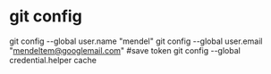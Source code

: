 # git config  
git config --global user.name "mendel"
git config --global user.email "mendeltem@googlemail.com"
#save token 
git config --global credential.helper cache

